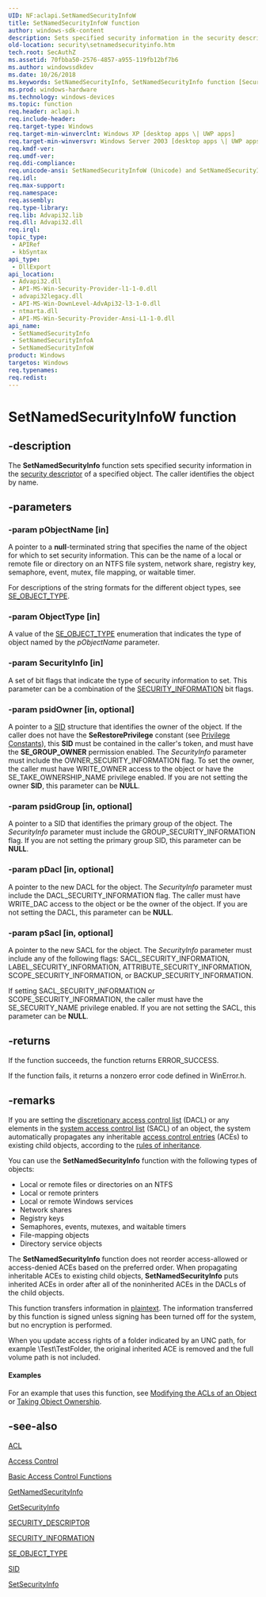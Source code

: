 ```yaml
---
UID: NF:aclapi.SetNamedSecurityInfoW
title: SetNamedSecurityInfoW function
author: windows-sdk-content
description: Sets specified security information in the security descriptor of a specified object.
old-location: security\setnamedsecurityinfo.htm
tech.root: SecAuthZ
ms.assetid: 70fbba50-2576-4857-a955-119fb12bf7b6
ms.author: windowssdkdev
ms.date: 10/26/2018
ms.keywords: SetNamedSecurityInfo, SetNamedSecurityInfo function [Security], SetNamedSecurityInfoA, SetNamedSecurityInfoW, _win32_setnamedsecurityinfo, aclapi/SetNamedSecurityInfo, aclapi/SetNamedSecurityInfoA, aclapi/SetNamedSecurityInfoW, security.setnamedsecurityinfo
ms.prod: windows-hardware
ms.technology: windows-devices
ms.topic: function
req.header: aclapi.h
req.include-header: 
req.target-type: Windows
req.target-min-winverclnt: Windows XP [desktop apps \| UWP apps]
req.target-min-winversvr: Windows Server 2003 [desktop apps \| UWP apps]
req.kmdf-ver: 
req.umdf-ver: 
req.ddi-compliance: 
req.unicode-ansi: SetNamedSecurityInfoW (Unicode) and SetNamedSecurityInfoA (ANSI)
req.idl: 
req.max-support: 
req.namespace: 
req.assembly: 
req.type-library: 
req.lib: Advapi32.lib
req.dll: Advapi32.dll
req.irql: 
topic_type:
 - APIRef
 - kbSyntax
api_type:
 - DllExport
api_location:
 - Advapi32.dll
 - API-MS-Win-Security-Provider-l1-1-0.dll
 - advapi32legacy.dll
 - API-MS-Win-DownLevel-AdvApi32-l3-1-0.dll
 - ntmarta.dll
 - API-MS-Win-Security-Provider-Ansi-L1-1-0.dll
api_name:
 - SetNamedSecurityInfo
 - SetNamedSecurityInfoA
 - SetNamedSecurityInfoW
product: Windows
targetos: Windows
req.typenames: 
req.redist: 
---
```


# SetNamedSecurityInfoW function


## -description


The <b>SetNamedSecurityInfo</b> function sets specified security information in the <a href="https://msdn.microsoft.com/3e9d7672-2314-45c8-8178-5a0afcfd0c50">security descriptor</a> of a specified object. The caller identifies the object by name.


## -parameters




### -param pObjectName [in]

A pointer to a <b>null</b>-terminated string that specifies the name of the object for which to set security information. This can be the name of a local or remote file or directory on an NTFS file system, network share, registry key, semaphore, event, mutex, file mapping, or waitable timer. 




For descriptions of the string formats for the different object types, see 
<a href="https://msdn.microsoft.com/1dee5e3d-0d41-4717-811b-7e05b4deb55f">SE_OBJECT_TYPE</a>.


### -param ObjectType [in]

A value of the <a href="https://msdn.microsoft.com/1dee5e3d-0d41-4717-811b-7e05b4deb55f">SE_OBJECT_TYPE</a> enumeration that indicates the type of object named by the <i>pObjectName</i> parameter.


### -param SecurityInfo [in]

A set of 
bit flags that indicate the type of security information to set. This parameter can be a combination of the <a href="https://msdn.microsoft.com/e3e8b35d-9d18-4611-a898-72ca13e40d33">SECURITY_INFORMATION</a> bit flags.


### -param psidOwner [in, optional]

A pointer to a <a href="https://msdn.microsoft.com/328fba4e-e590-4174-9274-52dad58cb91f">SID</a> structure that identifies the owner of the object. If the caller does not have the <b>SeRestorePrivilege</b> constant (see <a href="https://msdn.microsoft.com/973796a6-bc2e-4e64-92db-5e17b9c25460">Privilege Constants</a>), this <b>SID</b> must be contained in the caller's token, and must have the <b>SE_GROUP_OWNER</b> permission enabled. The <i>SecurityInfo</i> parameter must include the OWNER_SECURITY_INFORMATION flag. To set the owner, the caller must have WRITE_OWNER access to the object or have the SE_TAKE_OWNERSHIP_NAME privilege enabled. If you are not setting the owner <b>SID</b>, this parameter can be <b>NULL</b>.


### -param psidGroup [in, optional]

A pointer to a SID that identifies the primary group of the object. The <i>SecurityInfo</i> parameter must include the GROUP_SECURITY_INFORMATION flag. If you are not setting the primary group SID, this parameter can be <b>NULL</b>.


### -param pDacl [in, optional]

A pointer to the new DACL for the object. The <i>SecurityInfo</i> parameter must include the DACL_SECURITY_INFORMATION flag. The caller must have WRITE_DAC access to the object or be the owner of the object. If you are not setting the DACL, this parameter can be <b>NULL</b>.


### -param pSacl [in, optional]

A pointer to the new SACL for the object. The <i>SecurityInfo</i> parameter must include any of the following flags: SACL_SECURITY_INFORMATION, LABEL_SECURITY_INFORMATION, ATTRIBUTE_SECURITY_INFORMATION, SCOPE_SECURITY_INFORMATION, or BACKUP_SECURITY_INFORMATION. 



If setting SACL_SECURITY_INFORMATION or SCOPE_SECURITY_INFORMATION, the caller must have the SE_SECURITY_NAME privilege enabled. If you are not setting the SACL, this parameter can be <b>NULL</b>.


## -returns



If the function succeeds, the function returns ERROR_SUCCESS.

If the function fails, it returns a nonzero error code defined in WinError.h.




## -remarks



 If you are setting the <a href="https://msdn.microsoft.com/d007cbb9-b547-4dc7-bc22-b526f650f7c2">discretionary access control list</a> (DACL) or any elements in the <a href="https://msdn.microsoft.com/3e9d7672-2314-45c8-8178-5a0afcfd0c50">system access control list</a> (SACL) of an object, the system automatically propagates any inheritable <a href="https://msdn.microsoft.com/0baaa937-f635-4500-8dcd-9dbbd6f4cd02">access control entries</a> (ACEs) to existing child objects, according to the 
<a href="https://msdn.microsoft.com/08f76aaa-8379-4ba8-9735-7568001bcd53">rules of inheritance</a>.

You can use the <b>SetNamedSecurityInfo</b> function with the following types of objects:

<ul>
<li>Local or remote files or directories on an NTFS</li>
<li>Local or remote printers</li>
<li>Local or remote Windows services</li>
<li>Network shares</li>
<li>Registry keys</li>
<li>Semaphores, events, mutexes, and waitable timers</li>
<li>File-mapping objects</li>
<li>Directory service objects</li>
</ul>
The <b>SetNamedSecurityInfo</b> function does not reorder access-allowed or access-denied ACEs based on the preferred order. When propagating inheritable ACEs to existing child objects, <b>SetNamedSecurityInfo</b> puts inherited ACEs in order after all of the noninherited ACEs in the DACLs of the child objects.

This function transfers information in <a href="https://msdn.microsoft.com/2fe6cfd3-8a2e-4dbe-9fb8-332633daa97a">plaintext</a>. The information transferred by this function is signed unless signing has been turned off for the system, but no encryption is performed.  

When you update access rights of a folder indicated by an UNC   path, for example \\Test\TestFolder, the original inherited ACE is removed and the full volume path is not included.


#### Examples

For an example that uses this function, see <a href="https://msdn.microsoft.com/0c168bb7-996f-42a8-96cd-2ba7870a3333">Modifying the ACLs of an Object</a> or <a href="https://msdn.microsoft.com/0b309ac9-177d-425f-8b78-71fe73e41979">Taking Object Ownership</a>.

<div class="code"></div>



## -see-also




<a href="https://msdn.microsoft.com/0073659f-c4d5-4aaf-aaa6-ea596d3bd8b9">ACL</a>



<a href="https://msdn.microsoft.com/d9ce4ec5-5c09-4b33-93a1-39638a925986">Access Control</a>



<a href="authorization_functions.htm">Basic Access Control Functions</a>



<a href="https://msdn.microsoft.com/11f2119b-5314-4fa1-8016-9c01f79d037d">GetNamedSecurityInfo</a>



<a href="https://msdn.microsoft.com/64767a6b-cd79-4e02-881a-706a078ff446">GetSecurityInfo</a>



<a href="https://msdn.microsoft.com/653992aa-4e32-4187-b3ac-727e82bfe0b6">SECURITY_DESCRIPTOR</a>



<a href="https://msdn.microsoft.com/e3e8b35d-9d18-4611-a898-72ca13e40d33">SECURITY_INFORMATION</a>



<a href="https://msdn.microsoft.com/1dee5e3d-0d41-4717-811b-7e05b4deb55f">SE_OBJECT_TYPE</a>



<a href="https://msdn.microsoft.com/328fba4e-e590-4174-9274-52dad58cb91f">SID</a>



<a href="https://msdn.microsoft.com/f1781ba9-81eb-46f9-b530-c390b67d65de">SetSecurityInfo</a>
 

 

